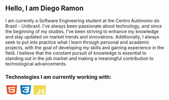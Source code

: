 ## Hello, I am Diego Ramon

I am currently a Software Engineering student at the Centro Autónomo do Brasil - Unibrasil. I've always been passionate about technology, and since the beginning of my studies, I've been striving to enhance my knowledge and stay updated on market trends and innovations. Additionally, I always seek to put into practice what I learn through personal and academic projects, with the goal of developing my skills and gaining experience in the field. I believe that the constant pursuit of knowledge is essential to standing out in the job market and making a meaningful contribution to technological advancements.

### Technologies I am currently working with:

<div style="display: inline_block">  
  <img align="center" alt="Diego-HTML" height="30" width="40" src="https://raw.githubusercontent.com/devicons/devicon/master/icons/html5/html5-original.svg">  
  <img align="center" alt="Diego-CSS" height="30" width="40" src="https://raw.githubusercontent.com/devicons/devicon/master/icons/css3/css3-original.svg">  
  <img align="center" alt="Diego-Js" height="30" width="40" src="https://raw.githubusercontent.com/devicons/devicon/master/icons/javascript/javascript-plain.svg">  
</div>
